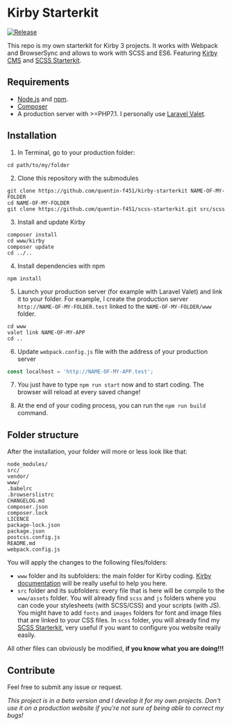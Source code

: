# Kirby Starterkit
[![Release](https://img.shields.io/github/release/quentin-f451/kirby-starterkit.svg)](https://github.com/quentin-f451/kirby-starterkit/releases)

This repo is my own starterkit for Kirby 3 projects. It works with Webpack and BrowserSync and allows to work with SCSS and ES6. Featuring [Kirby CMS](https://getkirby.com/) and [SCSS Starterkit](https://github.com/quentin-f451/scss-starterkit).

## Requirements

+ [Node.js](https://nodejs.org/en/) and [npm](https://www.npmjs.com/).
+ [Composer](https://getcomposer.org/doc/00-intro.md)
+ A production server with >=PHP7.1. I personally use [Laravel Valet](https://getkirby.com/docs/cookbook/setup/development-environment#laravel-valet).

## Installation

1. In Terminal, go to your production folder:
```
cd path/to/my/folder
```

2. Clone this repository with the submodules
```
git clone https://github.com/quentin-f451/kirby-starterkit NAME-OF-MY-FOLDER
cd NAME-OF-MY-FOLDER
git clone https://github.com/quentin-f451/scss-starterkit.git src/scss
```

3. Install and update Kirby
```
composer install
cd www/kirby
composer update
cd ../..
```

4. Install dependencies with npm
```
npm install
```

5. Launch your production server (for example with Laravel Valet) and link it to your folder. For example, I create the production server `http://NAME-OF-MY-FOLDER.test` linked to the `NAME-OF-MY-FOLDER/www` folder.
```
cd www
valet link NAME-OF-MY-APP
cd ..
```

6. Update `webpack.config.js` file with the address of your production server
```js
const localhost = 'http://NAME-OF-MY-APP.test';
```

7. You just have to type `npm run start` now and to start coding. The browser will reload at every saved change!

8. At the end of your coding process, you can run the `npm run build` command.

## Folder structure

After the installation, your folder will more or less look like that:

```
node_modules/
src/
vendor/
www/
.babelrc
.browserslistrc
CHANGELOG.md
composer.json
composer.lock
LICENCE
package-lock.json
package.json
postcss.config.js
README.md
webpack.config.js
```

You will apply the changes to the following files/folders:
+ `www` folder and its subfolders: the main folder for Kirby coding. [Kirby documentation](https://getkirby.com/docs/reference) will be really useful to help you here.
+ `src` folder and its subfolders: every file that is here will be compile to the `www/assets` folder. You will already find `scss` and `js` folders where you can code your stylesheets (with SCSS/CSS) and your scripts (with JS). You might have to add `fonts` and `images` folders for font and image files that are linked to your CSS files. In `scss` folder, you will already find my [SCSS Starterkit](https://github.com/quentin-f451/scss-starterkit), very useful if you want to configure you website really easily. 

All other files can obviously be modified, **if you know what you are doing!!!**

## Contribute 

Feel free to submit any issue or request.

*This project is in a beta version and I develop it for my own projects. Don't use it on a production website if you're not sure of being able to correct my bugs!*
